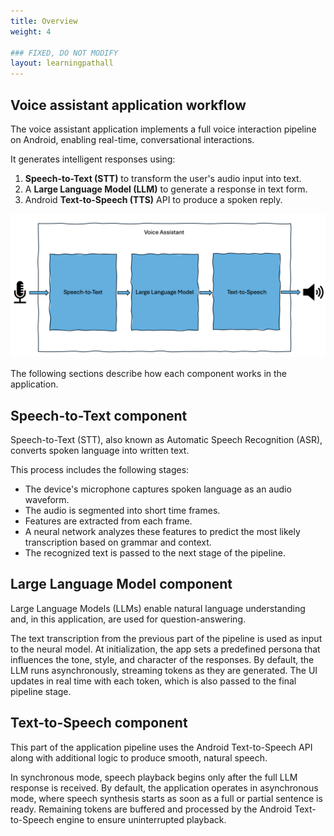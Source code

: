 ```yaml
---
title: Overview
weight: 4

### FIXED, DO NOT MODIFY
layout: learningpathall
---
```


## Voice assistant application workflow

The voice assistant application implements a full voice interaction pipeline on Android, enabling real-time, conversational interactions.

It generates intelligent responses using:
1. **Speech-to-Text (STT)** to transform the user's audio input into text.
2. A **Large Language Model (LLM)** to generate a response in text form.
3. Android **Text-to-Speech (TTS)** API to produce a spoken reply.

![example image alt-text#center](overview.png "Figure 1: Overview of the voice interaction pipeline.")

The following sections describe how each component works in the application.

## Speech-to-Text component

Speech-to-Text (STT), also known as Automatic Speech Recognition (ASR), converts spoken language into written text.

This process includes the following stages:
- The device's microphone captures spoken language as an audio waveform.
- The audio is segmented into short time frames.
- Features are extracted from each frame.
- A neural network analyzes these features to predict the most likely transcription based on grammar and context.
- The recognized text is passed to the next stage of the pipeline.

## Large Language Model component 

Large Language Models (LLMs) enable natural language understanding and, in this application, are used for question-answering.

The text transcription from the previous part of the pipeline is used as input to the neural model. At initialization, the app sets a predefined persona that influences the tone, style, and character of the responses. By default, the LLM runs asynchronously, streaming tokens as they are generated. The UI updates in real time with each token, which is also passed to the final pipeline stage.

## Text-to-Speech component

This part of the application pipeline uses the Android Text-to-Speech API along with additional logic to produce smooth, natural speech.

In synchronous mode, speech playback begins only after the full LLM response is received. By default, the application operates in asynchronous mode, where speech synthesis starts as soon as a full or partial sentence is ready. Remaining tokens are buffered and processed by the Android Text-to-Speech engine to ensure uninterrupted playback.
